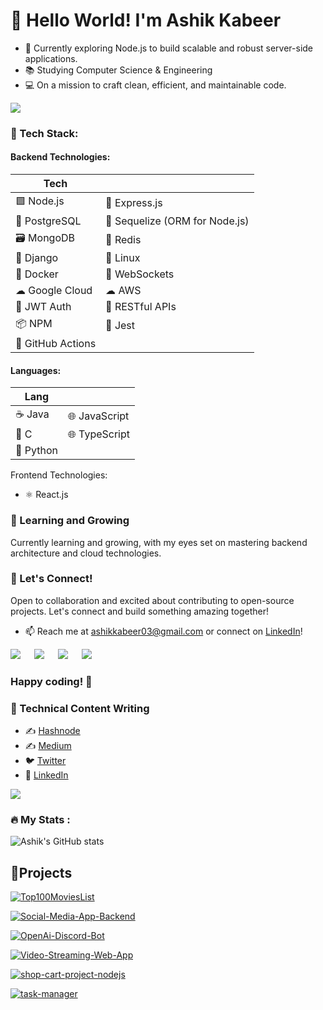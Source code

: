 # 👋 Hello World! I'm Ashik Kabeer

- 🚀 Currently exploring Node.js to build scalable and robust server-side applications.
- 📚 Studying Computer Science & Engineering
- 💻 On a mission to craft clean, efficient, and maintainable code.

![](https://media.tenor.com/GfSX-u7VGM4AAAAC/coding.gif)

### 🔧 Tech Stack:

#### Backend Technologies:

| Tech             |   |
| ---------------- | - |
| 🟩 Node.js        | 🚀 Express.js           |
| 🐘 PostgreSQL     | 📁 Sequelize (ORM for Node.js) | 
| 🗃 MongoDB        | 🔄 Redis                |
| 🐍 Django         | 🐧 Linux                |
| 🐳 Docker         | 🚀 WebSockets           |
| ☁ Google Cloud   | ☁ AWS      |
| 🔐 JWT Auth       | 🚀 RESTful APIs        |
| 📦 NPM            | 🧪 Jest                 |
| 🚀 GitHub Actions  |                  |

#### Languages:

| Lang             |   |
| ---------------- | - |
| ☕ Java           | 🌐 JavaScript  |
| 🚀 C              | 🌐 TypeScript  |
| 🐍 Python         |                |

Frontend Technologies:
- ⚛ React.js

### 🌱 Learning and Growing

Currently learning and growing, with my eyes set on mastering backend architecture and cloud technologies.

### 🤝 Let's Connect!

Open to collaboration and excited about contributing to open-source projects. Let's connect and build something amazing together!

- 📫 Reach me at [ashikkabeer03@gmail.com](mailto:ashikkabeer03@gmail.com) or connect on [LinkedIn](https://www.linkedin.com/in/ashik-kabeer/)!

<a target="_blank" href="https://twitter.com/_ashikkabeer"><img src="https://img.shields.io/badge/Twitter-1DA1F2?style=for-the-badge&logo=twitter&logoColor=white"></img></a>
&emsp;
<a target="_blank" href="https://www.linkedin.com/in/ashik-kabeer/"><img src="https://img.shields.io/badge/LinkedIn-0077B5?style=for-the-badge&logo=linkedin&logoColor=white"></img></a>
&emsp;
<a target="_blank" href="https://linktr.ee/ashikkabeer"><img src="https://img.shields.io/badge/linktree-39E09B?style=for-the-badge&logo=linktree&logoColor=white"></img></a>
&emsp;
<a target="_blank" href="https://hashnode.com/@ashikkabeer"><img src="https://img.shields.io/badge/Hashnode-2962FF?style=for-the-badge&logo=hashnode&logoColor=white"></img></a>
&emsp;

### Happy coding! 🚀

### 📝 Technical Content Writing

- ✍️ [Hashnode](https://ashikkabeer.hashnode.dev/)
- ✍️ [Medium](https://medium.com/@ashikkabeer)
- 🐦 [Twitter](https://twitter.com/_ashikkabeer)
- 🔗 [LinkedIn](https://www.linkedin.com/in/ashik-kabeer)

![](https://media.giphy.com/media/pOZhmE42D1WrCWATLK/giphy.gif)
### :fire: My Stats :

![Ashik's GitHub stats](https://github-readme-stats.vercel.app/api?username=ashikkabeer&show_icons=true&theme=dark)

## 🔧Projects

[![Top100MoviesList](https://github-readme-stats.vercel.app/api/pin/?username=ashikkabeer&repo=Top100MoviesList&theme=moltack)](https://github.com/ashikkabeer/Top100MoviesList)

[![Social-Media-App-Backend](https://github-readme-stats.vercel.app/api/pin/?username=ashikkabeer&repo=Social-Media-App-Backend&theme=moltack)](https://github.com/ashikkabeer/Social-Media-App-Backend)

[![OpenAi-Discord-Bot](https://github-readme-stats.vercel.app/api/pin/?username=ashikkabeer&repo=OpenAi-Discord-Bot&theme=moltack)](https://github.com/ashikkabeer/OpenAi-Discord-Bot) 

[![Video-Streaming-Web-App](https://github-readme-stats.vercel.app/api/pin/?username=ashikkabeer&repo=Video-Streaming-Web-App&theme=moltack)](https://github.com/ashikkabeer/Video-Streaming-Web-App)

[![shop-cart-project-nodejs](https://github-readme-stats.vercel.app/api/pin/?username=ashikkabeer&repo=shop-cart-project-nodejs&theme=moltack)](https://github.com/ashikkabeer/shop-cart-project-nodejs)

[![task-manager](https://github-readme-stats.vercel.app/api/pin/?username=ashikkabeer&repo=task-manager&theme=moltack)](https://github.com/ashikkabeer/task-manager)
